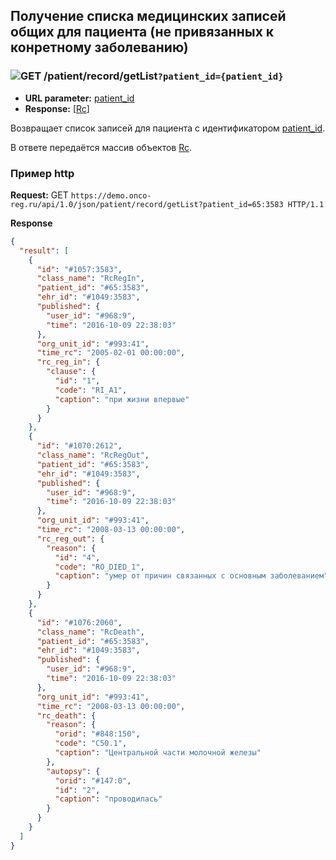 ## Получение списка медицинских записей общих для пациента (не привязанных к конретному заболеванию)


### ![GET](../../../../img/get.png) /patient/record/getList`?patient_id={patient_id}`
* **URL parameter:** [patient_id](../../../../types/types.md#com.siams.med.api.Rc)
* **Response:** [[Rc](../../../../types/types.md#com.siams.med.api.Rc)]

Возвращает список записей для пациента с идентификатором [patient_id](../../../../types/types.md#com.siams.med.api.Rc).

В ответе передаётся массив объектов [Rc](../../../../types/types.md#com.siams.med.api.Rc).

### Пример http

**Request:** GET `https://demo.onco-reg.ru/api/1.0/json/patient/record/getList?patient_id=65:3583 HTTP/1.1`

**Response**

```json
{
  "result": [
    {
      "id": "#1057:3583",
      "class_name": "RcRegIn",
      "patient_id": "#65:3583",
      "ehr_id": "#1049:3583",
      "published": {
        "user_id": "#968:9",
        "time": "2016-10-09 22:38:03"
      },
      "org_unit_id": "#993:41",
      "time_rc": "2005-02-01 00:00:00",
      "rc_reg_in": {
        "clause": {
          "id": "1",
          "code": "RI_A1",
          "caption": "при жизни впервые"
        }
      }
    },
    {
      "id": "#1070:2612",
      "class_name": "RcRegOut",
      "patient_id": "#65:3583",
      "ehr_id": "#1049:3583",
      "published": {
        "user_id": "#968:9",
        "time": "2016-10-09 22:38:03"
      },
      "org_unit_id": "#993:41",
      "time_rc": "2008-03-13 00:00:00",
      "rc_reg_out": {
        "reason": {
          "id": "4",
          "code": "RO_DIED_1",
          "caption": "умер от причин связанных с основным заболеванием"
        }
      }
    },
    {
      "id": "#1076:2060",
      "class_name": "RcDeath",
      "patient_id": "#65:3583",
      "ehr_id": "#1049:3583",
      "published": {
        "user_id": "#968:9",
        "time": "2016-10-09 22:38:03"
      },
      "org_unit_id": "#993:41",
      "time_rc": "2008-03-13 00:00:00",
      "rc_death": {
        "reason": {
          "orid": "#848:150",
          "code": "C50.1",
          "caption": "Центральной части молочной железы"
        },
        "autopsy": {
          "orid": "#147:0",
          "id": "2",
          "caption": "проводилась"
        }
      }
    }
  ]
}
```

